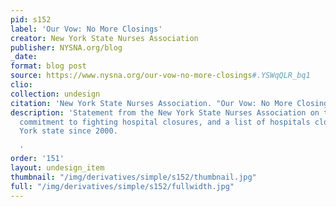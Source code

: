 ```yaml
---
pid: s152
label: 'Our Vow: No More Closings'
creator: New York State Nurses Association
publisher: NYSNA.org/blog
_date:
format: blog post
source: https://www.nysna.org/our-vow-no-more-closings#.YSWqQLR_bq1
clio:
collection: undesign
citation: 'New York State Nurses Association. "Our Vow: No More Closings.” on NYNA.org/blog '
description: 'Statement from the New York State Nurses Association on the union''s
  commitment to fighting hospital closures, and a list of hospitals closed in New
  York state since 2000.

  '
order: '151'
layout: undesign_item
thumbnail: "/img/derivatives/simple/s152/thumbnail.jpg"
full: "/img/derivatives/simple/s152/fullwidth.jpg"
---
```

